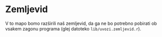 # Zemljevid

V to mapo bomo razširili naš zemljevid, da ga ne bo potrebno pobirati ob vsakem
zagonu programa (glej datoteko `lib/uvozi.zemljevid.r`).
